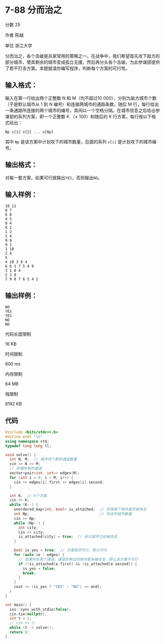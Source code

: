 # **7-88 分而治之**

分数 25

作者 陈越

单位 浙江大学

分而治之，各个击破是兵家常用的策略之一。在战争中，我们希望首先攻下敌方的部分城市，使其剩余的城市变成孤立无援，然后再分头各个击破。为此参谋部提供了若干打击方案。本题就请你编写程序，判断每个方案的可行性。

## 输入格式：

输入在第一行给出两个正整数 N 和 M（均不超过10 000），分别为敌方城市个数（于是默认城市从 1 到 N 编号）和连接两城市的通路条数。随后 M 行，每行给出一条通路所连接的两个城市的编号，其间以一个空格分隔。在城市信息之后给出参谋部的系列方案，即一个正整数 K （≤ 100）和随后的 K 行方案，每行按以下格式给出：

```
Np v[1] v[2] ... v[Np]
```

其中 `Np` 是该方案中计划攻下的城市数量，后面的系列 `v[i]` 是计划攻下的城市编号。

## 输出格式：

对每一套方案，如果可行就输出`YES`，否则输出`NO`。

## 输入样例：

```in
10 11
8 7
6 8
4 5
8 4
8 1
1 2
1 4
9 8
9 1
1 10
2 4
5
4 10 3 8 4
6 6 1 7 5 4 9
3 1 8 4
2 2 8
7 9 8 7 6 5 4 2
```

## 输出样例：

```out
NO
YES
YES
NO
NO
```

代码长度限制

16 KB

时间限制

600 ms

内存限制

64 MB

栈限制

8192 KB

## 代码

```cpp
#include <bits/stdc++.h>
#define endl "\n"
using namespace std;
typedef long long ll;

void solve() {
  int N, M;  // 城市的个数和通道数量
  cin >> N >> M;
  // 存储所有的通道
  vector<pair<int, int>> edges(M);
  for (int i = 0; i < M; i++) {
    cin >> edges[i].first >> edges[i].second;
  }

  int K;  // K个方案
  cin >> K;
  while (K--) {
    unordered_map<int, bool> is_attached;  // 存储某个城市是否被攻击
    int Np;                                // 攻击的城市数量
    cin >> Np;
    while (Np--) {
      int city;
      cin >> city;
      is_attached[city] = true;  // 标记城市已经被攻击
    }

    bool is_yes = true;  // 方案是否可行，默认可行
    for (auto &e : edges) {
      // 如果存在某个通道，通道的两边的城市都未被攻击，那么该方案不可行
      if (!is_attached[e.first] && !is_attached[e.second]) {
        is_yes = false;
        break;
      }
    }
    cout << (is_yes ? "YES" : "NO") << endl;
  }
}

int main() {
  ios::sync_with_stdio(false);
  cin.tie(nullptr);
  int t = 1;
  // cin >> t;
  while (t--) solve();
  return 0;
}
```

